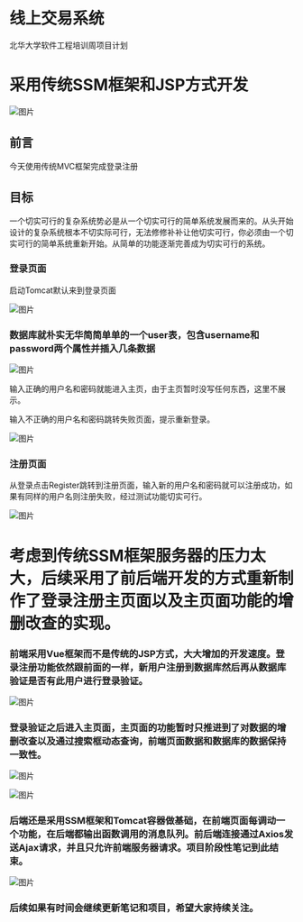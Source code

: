 # 线上交易系统
北华大学软件工程培训周项目计划 

# 采用传统SSM框架和JSP方式开发

![图片](https://user-images.githubusercontent.com/91715813/170872222-ca7d9b85-fe29-4c38-9cd0-6a62ea24ae9a.png)

## 前言
今天使用传统MVC框架完成登录注册

## 目标
一个切实可行的复杂系统势必是从一个切实可行的简单系统发展而来的。从头开始设计的复杂系统根本不切实际可行，无法修修补补让他切实可行，你必须由一个切实可行的简单系统重新开始。从简单的功能逐渐完善成为切实可行的系统。

### 登录页面
启动Tomcat默认来到登录页面

![图片](https://user-images.githubusercontent.com/91715813/170872634-7d267979-063e-4333-8c7a-093780ed76b9.png)

### 数据库就朴实无华简简单单的一个user表，包含username和password两个属性并插入几条数据

![图片](https://user-images.githubusercontent.com/91715813/170872811-8da32daa-c43e-40d5-ab21-69dddd7130c7.png)

输入正确的用户名和密码就能进入主页，由于主页暂时没写任何东西，这里不展示。

输入不正确的用户名和密码跳转失败页面，提示重新登录。

![图片](https://user-images.githubusercontent.com/91715813/170873099-3e8dda4d-2a95-4963-b89a-b84be14ca0b5.png)

### 注册页面
从登录点击Register跳转到注册页面，输入新的用户名和密码就可以注册成功，如果有同样的用户名则注册失败，经过测试功能切实可行。

![图片](https://user-images.githubusercontent.com/91715813/170873149-12d1e50b-e488-45ac-8825-fa86e50be5a4.png)


# 考虑到传统SSM框架服务器的压力太大，后续采用了前后端开发的方式重新制作了登录注册主页面以及主页面功能的增删改查的实现。

### 前端采用Vue框架而不是传统的JSP方式，大大增加的开发速度。登录注册功能依然跟前面的一样，新用户注册到数据库然后再从数据库验证是否有此用户进行登录验证。

![图片](https://user-images.githubusercontent.com/91715813/171879194-76dbdd69-cac7-4b9f-b2f7-070fcd16be7b.png)

### 登录验证之后进入主页面，主页面的功能暂时只推进到了对数据的增删改查以及通过搜索框动态查询，前端页面数据和数据库的数据保持一致性。

![图片](https://user-images.githubusercontent.com/91715813/171879946-cad47341-01cb-4288-a160-cb6bf7dd6539.png)

![图片](https://user-images.githubusercontent.com/91715813/171881751-130aa516-f5d0-414b-8866-4c2e37077c62.png)


### 后端还是采用SSM框架和Tomcat容器做基础，在前端页面每调动一个功能，在后端都输出函数调用的消息队列。前后端连接通过Axios发送Ajax请求，并且只允许前端服务器请求。项目阶段性笔记到此结束。

![图片](https://user-images.githubusercontent.com/91715813/171880573-9a3917a8-1220-4a43-ba4f-6c0081656882.png)

### 后续如果有时间会继续更新笔记和项目，希望大家持续关注。

